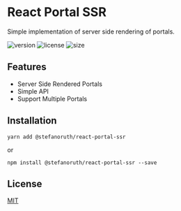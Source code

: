 # React Portal SSR

Simple implementation of server side rendering of portals.

![version](https://badgen.net/npm/v/@stefanoruth/react-portal-ssr)
![license](https://badgen.net/npm/license/@stefanoruth/react-portal-ssr)
![size](https://badgen.net/bundlephobia/minzip/@stefanoruth/react-portal-ssr)

## Features

- Server Side Rendered Portals
- Simple API
- Support Multiple Portals

## Installation

```shell
yarn add @stefanoruth/react-portal-ssr
```

or

```shell
npm install @stefanoruth/react-portal-ssr --save
```

## License

[MIT](https://github.com/stefanoruth/react-portal-ssr/blob/master/LICENSE)
